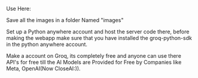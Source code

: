 Use Here: 

Save all the images in a folder Named "images"

Set up a Python anywhere account and host the server code there, before making the webapp make sure that you have installed the groq-python-sdk in the python anywhere account.

Make a account on Groq, its completely free and anyone can use there API's for free till the AI Models are Provided for Free by Companies like Meta, OpenAI(Now CloseAI:)).
